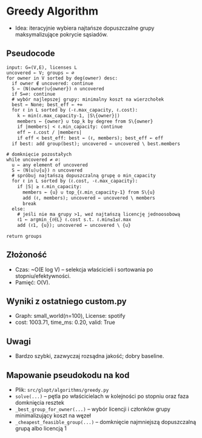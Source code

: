 # Greedy Algorithm

- Idea: iteracyjnie wybiera najtańsze dopuszczalne grupy maksymalizujące pokrycie sąsiadów.

## Pseudocode
```
input: G=(V,E), licenses L
uncovered ← V; groups ← ∅
for owner in V sorted by deg(owner) desc:
  if owner ∉ uncovered: continue
  S ← (N(owner)∪{owner}) ∩ uncovered
  if S=∅: continue
  # wybór najlepszej grupy: minimalny koszt na wierzchołek
  best ← None; best_eff ← +∞
  for ℓ in L sorted by (-ℓ.max_capacity, ℓ.cost):
    k ← min(ℓ.max_capacity-1, |S\{owner}|)
    members ← {owner} ∪ top_k by degree from S\{owner}
    if |members| < ℓ.min_capacity: continue
    eff ← ℓ.cost / |members|
    if eff < best_eff: best ← (ℓ, members); best_eff ← eff
  if best: add group(best); uncovered ← uncovered \ best.members

# domknięcie pozostałych
while uncovered ≠ ∅:
  u ← any element of uncovered
  S ← (N(u)∪{u}) ∩ uncovered
  # spróbuj najtańszą dopuszczalną grupę o min_capacity
  for ℓ in L sorted by (ℓ.cost, -ℓ.max_capacity):
    if |S| ≥ ℓ.min_capacity:
      members ← {u} ∪ top_{ℓ.min_capacity-1} from S\{u}
      add (ℓ, members); uncovered ← uncovered \ members
      break
  else:
    # jeśli nie ma grupy >1, weź najtańszą licencję jednoosobową
    ℓ1 ← argmin_{ℓ∈L} ℓ.cost s.t. ℓ.min≤1≤ℓ.max
    add (ℓ1, {u}); uncovered ← uncovered \ {u}

return groups
```

## Złożoność
- Czas: ~O(E log V) – selekcja właścicieli i sortowania po stopniu/efektywności.
- Pamięć: O(V).

## Wyniki z ostatniego custom.py
- Graph: small_world(n=100), License: spotify
- cost: 1003.71, time_ms: 0.20, valid: True

## Uwagi
- Bardzo szybki, zazwyczaj rozsądna jakość; dobry baseline.

## Mapowanie pseudokodu na kod
- Plik: `src/glopt/algorithms/greedy.py`
- `solve(...)` – pętla po właścicielach w kolejności po stopniu oraz faza domknięcia resztek
- `_best_group_for_owner(...)` – wybór licencji i członków grupy minimalizujący koszt na węzeł
- `_cheapest_feasible_group(...)` – domknięcie najmniejszą dopuszczalną grupą albo licencją 1
